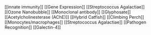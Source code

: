 [[innate immunity]]
[[Gene Expression]]
[[Streptococcus Agalactiae]]
[[Ozone Nanobubble]]
[[Monoclonal antibody]]
[[Glyphosate]]
[[Acetylcholinesterase (AChE)]]
[[Hybrid Catfish]]
[[Climbing Perch]]
[[Monocytes/macrophages]]
[[Streptococcus Agalactiae]]
[[Pathogen Recognition]]
[[Galectin-4]]
